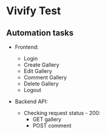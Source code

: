 # Vivify Test

## Automation tasks
- Frontend:
    - Login
    - Create Gallery
    - Edit Gallery
    - Comment Gallery
    - Delete Gallery
    - Logout

- Backend API:
    - Checking request status - 200:
        - GET gallery
        - POST comment 
    
